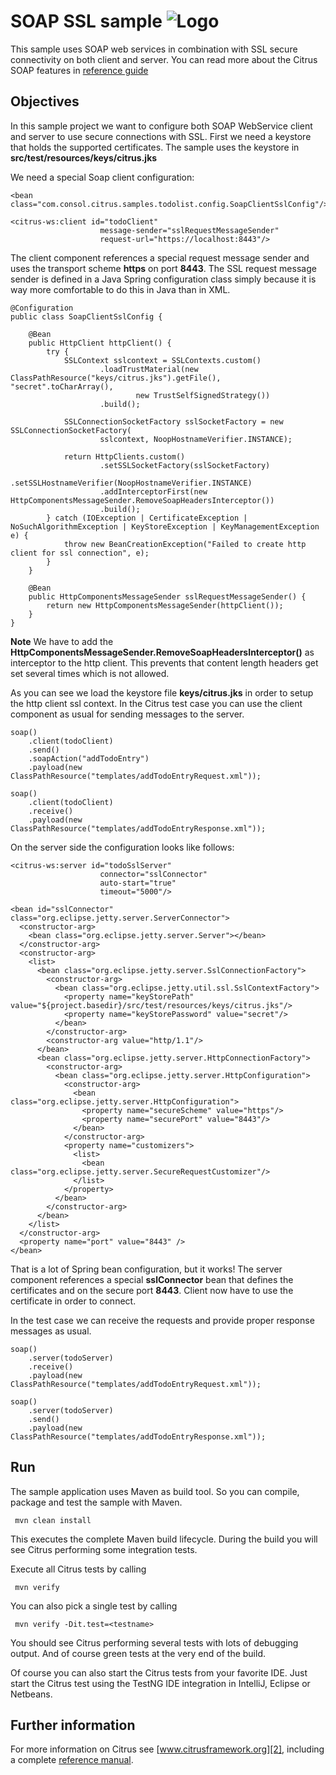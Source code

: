 SOAP SSL sample ![Logo][1]
==============

This sample uses SOAP web services in combination with SSL secure connectivity on both client and server. You can read more about the 
Citrus SOAP features in [reference guide][4]

Objectives
---------

In this sample project we want to configure both SOAP WebService client and server to use secure connections with SSL. First we need a 
keystore that holds the supported certificates. The sample uses the keystore in **src/test/resources/keys/citrus.jks**

We need a special Soap client configuration:

    <bean class="com.consol.citrus.samples.todolist.config.SoapClientSslConfig"/>

    <citrus-ws:client id="todoClient"
                        message-sender="sslRequestMessageSender"
                        request-url="https://localhost:8443"/>
    
The client component references a special request message sender and uses the transport scheme **https** on port **8443**. The SSL request message sender is defined in a
Java Spring configuration class simply because it is way more comfortable to do this in Java than in XML.
    
    @Configuration
    public class SoapClientSslConfig {
    
        @Bean
        public HttpClient httpClient() {
            try {
                SSLContext sslcontext = SSLContexts.custom()
                        .loadTrustMaterial(new ClassPathResource("keys/citrus.jks").getFile(), "secret".toCharArray(),
                                new TrustSelfSignedStrategy())
                        .build();
    
                SSLConnectionSocketFactory sslSocketFactory = new SSLConnectionSocketFactory(
                        sslcontext, NoopHostnameVerifier.INSTANCE);
    
                return HttpClients.custom()
                        .setSSLSocketFactory(sslSocketFactory)
                        .setSSLHostnameVerifier(NoopHostnameVerifier.INSTANCE)
                        .addInterceptorFirst(new HttpComponentsMessageSender.RemoveSoapHeadersInterceptor())
                        .build();
            } catch (IOException | CertificateException | NoSuchAlgorithmException | KeyStoreException | KeyManagementException e) {
                throw new BeanCreationException("Failed to create http client for ssl connection", e);
            }
        }
    
        @Bean
        public HttpComponentsMessageSender sslRequestMessageSender() {
            return new HttpComponentsMessageSender(httpClient());
        }
    }
        
**Note**
We have to add the **HttpComponentsMessageSender.RemoveSoapHeadersInterceptor()** as interceptor to the http client. This prevents that content length headers get set several times which
is not allowed.

As you can see we load the keystore file **keys/citrus.jks** in order to setup the http client ssl context. In the Citrus test case you can use the client component as usual for 
sending messages to the server.

    soap()
        .client(todoClient)
        .send()
        .soapAction("addTodoEntry")
        .payload(new ClassPathResource("templates/addTodoEntryRequest.xml"));

    soap()
        .client(todoClient)
        .receive()
        .payload(new ClassPathResource("templates/addTodoEntryResponse.xml"));    
        
On the server side the configuration looks like follows:
        
    <citrus-ws:server id="todoSslServer"
                        connector="sslConnector"
                        auto-start="true"
                        timeout="5000"/>

    <bean id="sslConnector" class="org.eclipse.jetty.server.ServerConnector">
      <constructor-arg>
        <bean class="org.eclipse.jetty.server.Server"></bean>
      </constructor-arg>
      <constructor-arg>
        <list>
          <bean class="org.eclipse.jetty.server.SslConnectionFactory">
            <constructor-arg>
              <bean class="org.eclipse.jetty.util.ssl.SslContextFactory">
                <property name="keyStorePath" value="${project.basedir}/src/test/resources/keys/citrus.jks"/>
                <property name="keyStorePassword" value="secret"/>
              </bean>
            </constructor-arg>
            <constructor-arg value="http/1.1"/>
          </bean>
          <bean class="org.eclipse.jetty.server.HttpConnectionFactory">
            <constructor-arg>
              <bean class="org.eclipse.jetty.server.HttpConfiguration">
                <constructor-arg>
                  <bean class="org.eclipse.jetty.server.HttpConfiguration">
                    <property name="secureScheme" value="https"/>
                    <property name="securePort" value="8443"/>
                  </bean>
                </constructor-arg>
                <property name="customizers">
                  <list>
                    <bean class="org.eclipse.jetty.server.SecureRequestCustomizer"/>
                  </list>
                </property>
              </bean>
            </constructor-arg>
          </bean>
        </list>
      </constructor-arg>
      <property name="port" value="8443" />
    </bean>        
        
That is a lot of Spring bean configuration, but it works! The server component references a special **sslConnector** bean
that defines the certificates and on the secure port **8443**. Client now have to use the certificate in order to connect.
       
In the test case we can receive the requests and provide proper response messages as usual.

    soap()
        .server(todoServer)
        .receive()
        .payload(new ClassPathResource("templates/addTodoEntryRequest.xml"));

    soap()
        .server(todoServer)
        .send()
        .payload(new ClassPathResource("templates/addTodoEntryResponse.xml"));
       
Run
---------

The sample application uses Maven as build tool. So you can compile, package and test the
sample with Maven.
 
     mvn clean install
    
This executes the complete Maven build lifecycle. During the build you will see Citrus performing some integration tests.

Execute all Citrus tests by calling

     mvn verify

You can also pick a single test by calling

     mvn verify -Dit.test=<testname>

You should see Citrus performing several tests with lots of debugging output. 
And of course green tests at the very end of the build.

Of course you can also start the Citrus tests from your favorite IDE.
Just start the Citrus test using the TestNG IDE integration in IntelliJ, Eclipse or Netbeans.

Further information
---------

For more information on Citrus see [www.citrusframework.org][2], including
a complete [reference manual][3].

 [1]: http://www.citrusframework.org/img/brand-logo.png "Citrus"
 [2]: http://www.citrusframework.org
 [3]: http://www.citrusframework.org/reference/html/
 [4]: http://www.citrusframework.org/reference/html/soap.html
